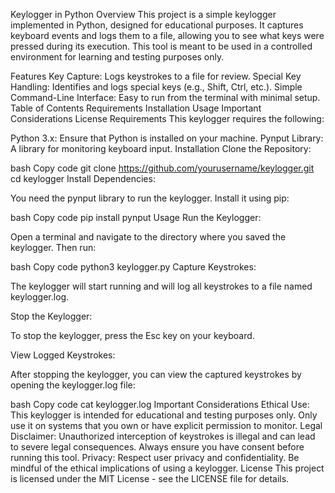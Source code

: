 Keylogger in Python
Overview
This project is a simple keylogger implemented in Python, designed for educational purposes. It captures keyboard events and logs them to a file, allowing you to see what keys were pressed during its execution. This tool is meant to be used in a controlled environment for learning and testing purposes only.

Features
Key Capture: Logs keystrokes to a file for review.
Special Key Handling: Identifies and logs special keys (e.g., Shift, Ctrl, etc.).
Simple Command-Line Interface: Easy to run from the terminal with minimal setup.
Table of Contents
Requirements
Installation
Usage
Important Considerations
License
Requirements
This keylogger requires the following:

Python 3.x: Ensure that Python is installed on your machine.
Pynput Library: A library for monitoring keyboard input.
Installation
Clone the Repository:

bash
Copy code
git clone https://github.com/yourusername/keylogger.git
cd keylogger
Install Dependencies:

You need the pynput library to run the keylogger. Install it using pip:

bash
Copy code
pip install pynput
Usage
Run the Keylogger:

Open a terminal and navigate to the directory where you saved the keylogger. Then run:

bash
Copy code
python3 keylogger.py
Capture Keystrokes:

The keylogger will start running and will log all keystrokes to a file named keylogger.log.

Stop the Keylogger:

To stop the keylogger, press the Esc key on your keyboard.

View Logged Keystrokes:

After stopping the keylogger, you can view the captured keystrokes by opening the keylogger.log file:

bash
Copy code
cat keylogger.log
Important Considerations
Ethical Use: This keylogger is intended for educational and testing purposes only. Only use it on systems that you own or have explicit permission to monitor.
Legal Disclaimer: Unauthorized interception of keystrokes is illegal and can lead to severe legal consequences. Always ensure you have consent before running this tool.
Privacy: Respect user privacy and confidentiality. Be mindful of the ethical implications of using a keylogger.
License
This project is licensed under the MIT License - see the LICENSE file for details.

